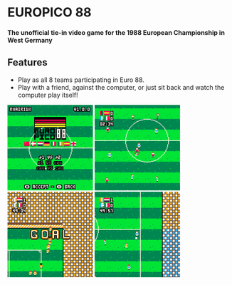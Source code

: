 # EUROPICO 88 
#### The unofficial tie-in video game for the 1988 European Championship in West Germany

## Features
* Play as all 8 teams participating in Euro 88.
* Play with a friend, against the computer, or just sit back and watch the computer play itself!

<p float="left">
  <img src="/doc/1.0.0_4.png?raw=true" width="192" />
  <img src="/doc/1.0.0_1.png?raw=true" width="192" />
  <img src="/doc/1.0.0_2.png?raw=true" width="192" /> 
  <img src="/doc/1.0.0_3.png?raw=true" width="192" />
</p>
